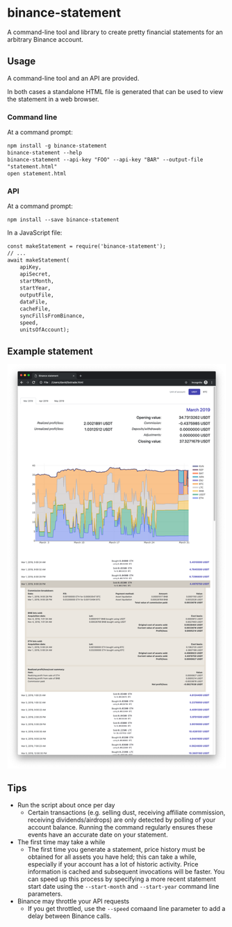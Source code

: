 # binance-statement

A command-line tool and library to create pretty financial statements for an arbitrary Binance account.

## Usage

A command-line tool and an API are provided.  

In both cases a standalone HTML file is generated that can be used to view the statement in a web browser.

### Command line

At a command prompt:

    npm install -g binance-statement
    binance-statement --help
    binance-statement --api-key "FOO" --api-key "BAR" --output-file "statement.html"
    open statement.html

### API

At a command prompt:

    npm install --save binance-statement

In a JavaScript file:

    const makeStatement = require('binance-statement');
    // ...
    await makeStatement(
        apiKey, 
        apiSecret, 
        startMonth, 
        startYear, 
        outputFile, 
        dataFile, 
        cacheFile, 
        syncFillsFromBinance, 
        speed, 
        unitsOfAccount);
    
## Example statement
    
![Screen shot of an example statement](screen-shot.png)
    
## Tips

* Run the script about once per day
  * Certain transactions (e.g. selling dust, receiving affiliate commission, receiving dividends/airdrops) are
    only detected by polling of your account balance. Running the command regularly ensures these events have an
    accurate date on your statement.
* The first time may take a while
  * The first time you generate a statement, price history must be obtained for all assets you have held; this
    can take a while, especially if your account has a lot of historic activity. Price information is cached and
    subsequent invocations will be faster. You can speed up this process by specifying a more recent statement
    start date using the `--start-month` and `--start-year` command line parameters.
* Binance may throttle your API requests
  * If you get throttled, use the `--speed` comaand line parameter to add a delay between Binance calls.
